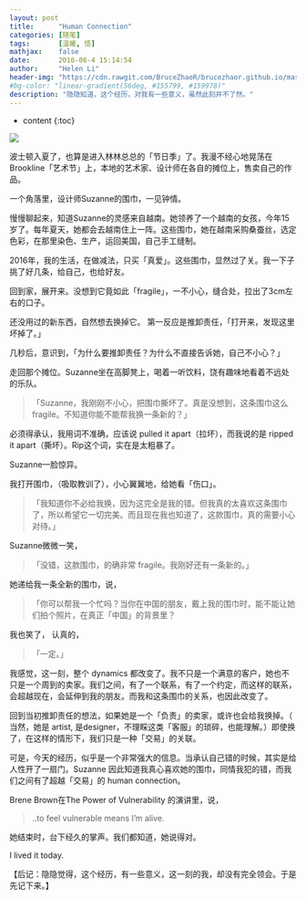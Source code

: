 ```yaml
---
layout: post
title:      "Human Connection"
categories: [随笔]
tags:       [温暖, 悟]
mathjax:    false
date:       2016-06-4 15:14:54
author:     "Helen Li"
header-img: "https://cdn.rawgit.com/BruceZhaoR/brucezhaor.github.io/master/img/post/..."
#bg-color: "linear-gradient(56deg, #155799, #159978)"
description: "隐隐知道，这个经历，对我有一些意义，虽然此刻并不了然。"
---
```


* content
{:toc}


<img src="http://7xp7zf.com1.z0.glb.clouddn.com/helenysli160604-Suzanne-Watzman-Scarf.jpg" style="PADDING-RIGHT: 8px">

波士顿入夏了，也算是进入林林总总的「节日季」了。我漫不经心地晃荡在Brookline「艺术节」上，本地的艺术家、设计师在各自的摊位上，售卖自己的作品。

一个角落里，设计师Suzanne的围巾，一见钟情。

慢慢聊起来，知道Suzanne的灵感来自越南。她领养了一个越南的女孩，今年15岁了。每年夏天，她都会去越南住上一阵。这些围巾，她在越南采购桑蚕丝，选定色彩，在那里染色、生产，运回美国，自己手工缝制。

2016年，我的生活，在做减法，只买「真爱」。这些围巾，显然过了关。我一下子挑了好几条，给自己，也给好友。

回到家，展开来。没想到它竟如此「fragile」，一不小心，缝合处，拉出了3cm左右的口子。

还没用过的新东西，自然想去换掉它。
第一反应是推卸责任，「打开来，发现这里坏掉了。」

几秒后，意识到，「为什么要推卸责任？为什么不直接告诉她，自己不小心？」

走回那个摊位。Suzanne坐在高脚凳上，喝着一听饮料，饶有趣味地看着不远处的乐队。

> 「Suzanne，我刚刚不小心，把围巾撕坏了。真是没想到，这条围巾这么 fragile。不知道你能不能帮我换一条新的？」

必须得承认，我用词不准确，应该说 pulled it apart（拉坏），而我说的是 ripped it apart（撕坏）。Rip这个词，实在是太粗暴了。

Suzanne一脸惊异。

我打开围巾，（吸取教训了），小心翼翼地，给她看「伤口」。

> 「我知道你不必给我换，因为这完全是我的错。但我真的太喜欢这条围巾了，所以希望它一切完美。而且现在我也知道了，这款围巾，真的需要小心对待。」

Suzanne微微一笑，

> 「没错，这款围巾，的确非常 fragile。我刚好还有一条新的。」

她递给我一条全新的围巾，说，

> 「你可以帮我一个忙吗？当你在中国的朋友，戴上我的围巾时，能不能让她们拍个照片，在真正「中国」的背景里？

我也笑了， 认真的，

> 「一定。」

我感觉，这一刻，整个 dynamics 都改变了。我不只是一个满意的客户，她也不只是一个周到的卖家。我们之间，有了一个联系，有了一个约定，而这样的联系，会超越现在，会延伸到我的朋友。而我和这条围巾的关系，也因此改变了。

回到当初推卸责任的想法，如果她是一个「负责」的卖家，或许也会给我换掉。（ 当然，她是 artist, 是designer，不理睬这类「客服」的琐碎，也能理解。）即使换了，在这样的情形下，我们只是一种「交易」的关联。

可是，今天的经历，似乎是一个非常强大的信息。当承认自己错的时候，其实是给人性开了一扇门。Suzanne 因此知道我真心喜欢她的围巾，同情我犯的错，而我们之间有了超越「交易」的 human connection。

Brene Brown在The Power of Vulnerability 的演讲里，说，

> ..to feel vulnerable means I’m alive.

她结束时，台下经久的掌声。我们都知道，她说得对。

I lived it today.

【后记：隐隐觉得，这个经历，有一些意义，这一刻的我，却没有完全领会。于是先记下来。】



